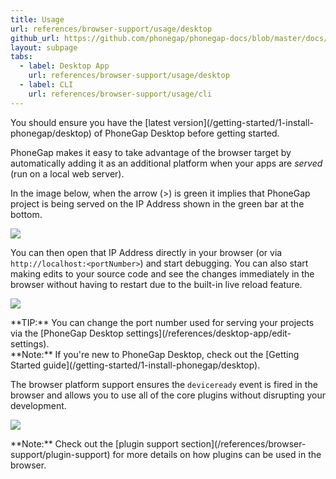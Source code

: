 ```yaml
---
title: Usage
url: references/browser-support/usage/desktop
github_url: https://github.com/phonegap/phonegap-docs/blob/master/docs/3-references/browser-support/usage/1-desktop.html.md
layout: subpage
tabs:
  - label: Desktop App
    url: references/browser-support/usage/desktop
  - label: CLI
    url: references/browser-support/usage/cli
---
```


<div class="alert--warning">You should ensure you have the [latest version](/getting-started/1-install-phonegap/desktop) of PhoneGap Desktop before getting started.</div>

PhoneGap makes it easy to take advantage of the browser target by automatically adding it as an additional platform when your apps are *served* (run on a local web server).

In the image below, when the arrow (>) is green it implies that PhoneGap project is being served on the IP Address shown in the green bar at the bottom.

![](/images/desktop-app-create.png)

You can then open that IP Address directly in your browser (or via `http://localhost:<portNumber>`) and start debugging. You can also start making edits to your source code and see the changes immediately in the browser without having to restart due to the built-in live reload feature.

![](/images/browser-support/live-reload.png)

<div class="alert--tip">**TIP:** You can change the port number used for serving your projects via the [PhoneGap Desktop settings](/references/desktop-app/edit-settings).</div>

<div class="alert--info">**Note:** If you're new to PhoneGap Desktop, check out the [Getting Started guide](/getting-started/1-install-phonegap/desktop).</div>

The browser platform support ensures the `deviceready` event is fired in the browser and allows you to use all of the core plugins without disrupting your development.

![](/images/browser-support/chrome-debug-deviceready.png)

<div class="alert--info">**Note:** Check out the [plugin support section](/references/browser-support/plugin-support) for more details on how plugins can be used in the browser.</div>
